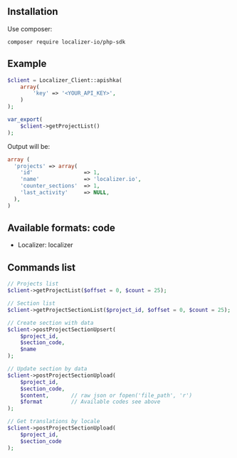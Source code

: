 ## Installation

Use composer:

```
composer require localizer-io/php-sdk
```

## Example

```php
$client = Localizer_Client::apishka(
    array(
        'key' => '<YOUR_API_KEY>',
    )
);

var_export(
    $client->getProjectList()
);
```
Output will be:
```php
array (
  'projects' => array(
    'id'                => 1,
    'name'              => 'localizer.io',
    'counter_sections'  => 1,
    'last_activity'     => NULL,
  ),
)
```

## Available formats: code
* Localizer: localizer

## Commands list
```php
// Projects list
$client->getProjectList($offset = 0, $count = 25);

// Section list
$client->getProjectSectionList($project_id, $offset = 0, $count = 25);

// Create section with data
$client->postProjectSectionUpsert(
    $project_id,
    $section_code,
    $name
);

// Update section by data
$client->postProjectSectionUpload(
    $project_id,
    $section_code,
    $content,       // raw json or fopen('file_path', 'r')
    $format         // Available codes see above
);

// Get translations by locale
$client->postProjectSectionUpload(
    $project_id,
    $section_code
);
```
